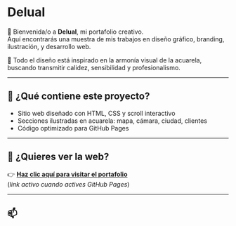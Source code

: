 # Delual

🎨 Bienvenida/o a **Delual**, mi portafolio creativo.  
Aquí encontrarás una muestra de mis trabajos en diseño gráfico, branding, ilustración, y desarrollo web.

🌿 Todo el diseño está inspirado en la armonía visual de la acuarela, buscando transmitir calidez, sensibilidad y profesionalismo.

---

## 📌 ¿Qué contiene este proyecto?

- Sitio web diseñado con HTML, CSS y scroll interactivo
- Secciones ilustradas en acuarela: mapa, cámara, ciudad, clientes
- Código optimizado para GitHub Pages

---

## 🚀 ¿Quieres ver la web?

👉 **[Haz clic aquí para visitar el portafolio](https://delualistica.github.io/deluak/)**  
(*link activo cuando actives GitHub Pages*)

---

## 📫
